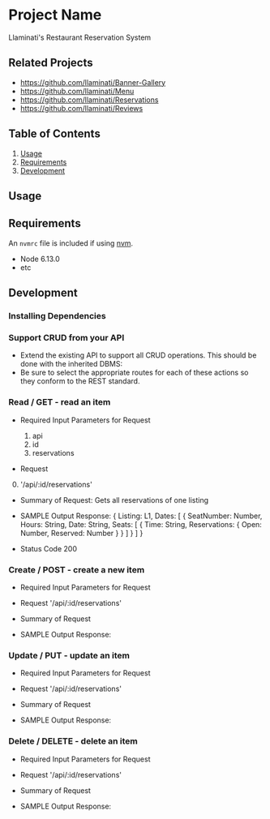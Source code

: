 # Project Name

Llaminati's Restaurant Reservation System

## Related Projects

  - https://github.com/llaminati/Banner-Gallery
  - https://github.com/llaminati/Menu
  - https://github.com/llaminati/Reservations
  - https://github.com/llaminati/Reviews

## Table of Contents

1. [Usage](#Usage)
1. [Requirements](#requirements)
1. [Development](#development)

## Usage



## Requirements

An `nvmrc` file is included if using [nvm](https://github.com/creationix/nvm).

- Node 6.13.0
- etc

## Development

### Installing Dependencies

### Support CRUD from your API


- Extend the existing API to support all CRUD operations. This should be done with the inherited DBMS:
- Be sure to select the appropriate routes for each of these actions so they conform to the REST standard.
  
 ### Read / GET - read an item
- Required Input Parameters for Request
  1. api
  2. id
  3. reservations

- Request
 0. '/api/:id/reservations'
 
- Summary of Request:
Gets all reservations of one listing

- SAMPLE Output Response: 
{
  Listing: L1,
  Dates: [
   {
      SeatNumber: Number,
      Hours: String,
      Date: String,
      Seats: [
        {
          Time: String,
          Reservations: {
            Open: Number,
            Reserved: Number 
          }
        }
      ]
    }
  ]
}

- Status Code 
200
 
 
 ### Create / POST - create a new item
- Required Input Parameters for Request

- Request
 '/api/:id/reservations'
 
- Summary of Request

- SAMPLE Output Response: 
 
 
 ### Update / PUT - update an item
- Required Input Parameters for Request

- Request
 '/api/:id/reservations'
 
- Summary of Request

- SAMPLE Output Response: 
 
 ### Delete / DELETE - delete an item
 - Required Input Parameters for Request

- Request
 '/api/:id/reservations'
 
- Summary of Request

- SAMPLE Output Response: 
 

